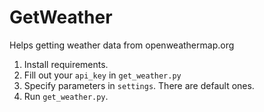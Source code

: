 # GetWeather
Helps getting weather data from openweathermap.org

1. Install requirements.
2. Fill out your `api_key` in `get_weather.py`
3. Specify parameters in `settings`. There are default ones.
4. Run `get_weather.py`.